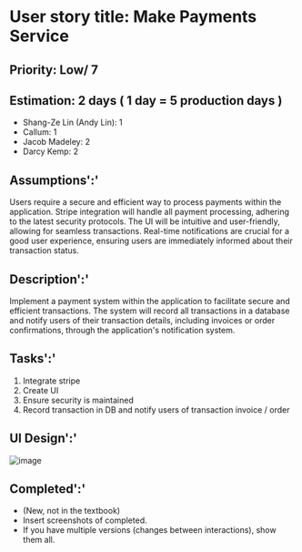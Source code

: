 # User story title: Make Payments Service

## Priority: Low/ 7

## Estimation: 2 days  ( 1 day = 5 production days  )

* Shang-Ze Lin (Andy Lin): 1
* Callum: 1
* Jacob Madeley: 2
* Darcy Kemp: 2

## Assumptions':'

Users require a secure and efficient way to process payments within the application.
Stripe integration will handle all payment processing, adhering to the latest security protocols.
The UI will be intuitive and user-friendly, allowing for seamless transactions.
Real-time notifications are crucial for a good user experience, ensuring users are immediately informed about their transaction status.

## Description':'

Implement a payment system within the application to facilitate secure and efficient transactions. The system will record all transactions in a database and notify users of their transaction details, including invoices or order confirmations, through the application's notification system.

## Tasks':'

1. Integrate stripe
2. Create UI
3. Ensure security is maintained
4. Record transaction in DB and notify users of transaction invoice / order

## UI Design':'

![image](https://github.com/JacobMadeley/cp3407-project-v2024/assets/89110361/678aa3db-a25c-4cb2-bc82-d6e4fd9c72aa)

## Completed':'

* (New, not in the textbook)
* Insert screenshots of completed.
* If you have multiple versions (changes between interactions), show them all.
